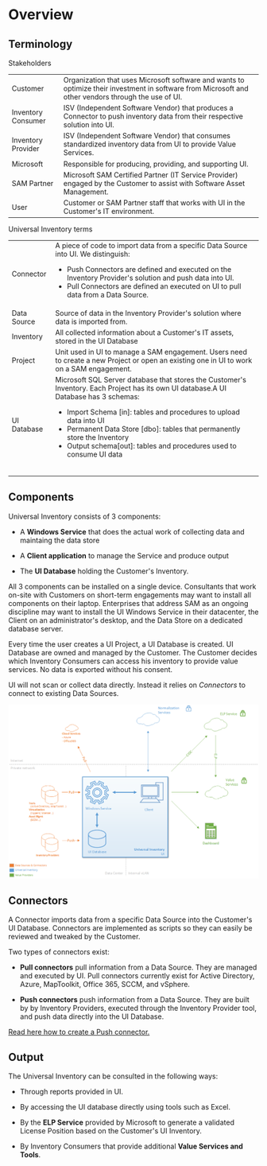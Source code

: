 # Overview

## Terminology

​​Stakeholders​

|                    |                                                                                                                                                      |
|--------------------|------------------------------------------------------------------------------------------------------------------------------------------------------|
| Customer​           | Organization that uses Microsoft software and wants to optimize their investment in software from Microsoft and other vendors through the use of UI. |
| Inventory Consumer​ | ​​​ISV (Independent Software Vendor) that produces a Connector to push inventory data from their respective solution into UI.                           |
| Inventory Provider​​​​​​ | ​​ISV (Independent Software Vendor) that consumes standardized inventory data from UI to provide Value Services.​​​​​​                                       |
| Microsoft​          | ​Responsible for producing, providing, and supporting UI.                                                                                             |
| ​SAM Partner        | ​Microsoft SAM Certified Partner (IT Service Provider) engaged by the Customer to assist with Software Asset Management.                              |
| ​User               | ​Customer or SAM Partner staff that works with UI in the Customer's IT environment.                                                                   |

Universal Inventory terms​​

|             |                                                                                                                                                                                                                                                                                                                                               |
|-------------|-----------------------------------------------------------------------------------------------------------------------------------------------------------------------------------------------------------------------------------------------------------------------------------------------------------------------------------------------|
| Connector​   | A piece of code to import data from a specific Data Source into UI. We distinguish: <ul><li>Push Connectors are defined and executed on the Inventory Provider's solution and push data into UI.</li><li>Pull Connectors are defined an executed on UI to pull data from a Data Source.​</li></ul>                                                                         |
| Data Source​ | Source of data in the Inventory Provider's solution where data is imported from.                                                                                                                                                                                                                                                              |
| Inventory​   | All collected information about a Customer's IT assets, stored in the UI Database                                                                                                                                                                                                                                                             |
| Project     | Unit used in UI to manage a SAM engagement. Users need to create a new Project or open an existing one in UI to work on a SAM engagement.                                                                                                                                                                                                     |
| UI Database | Microsoft SQL Server database that stores the Customer's Inventory. Each Project has its own UI database.A UI Database has 3 schemas:<ul><li>Import Schema [in]: tables and procedures to upload data into UI</li><li>Permanent Data Store [dbo]: tables that permanently store the Inventory</li><li>Output schema[out]: tables and procedures used to consume UI data</li></ul>​ |

## Components

Universal Inventory consists of 3 components:

- A **Windows Service** that does the actual work of collecting data and maintaing the data store

- A **Client application** to manage the Service and produce output

- The **UI Database** holding the Customer's Inventory.

All 3 components can be installed on a single device. Consultants that work on-site with Customers on short-term engagements may want to install all components on their laptop. Enterprises that address SAM as an ongoing discipline may want to install the UI Windows Service in their datacenter, the Client on an administrator's desktop, and the Data Store on a dedicated database server.

Every time the user creates a UI Project, a UI Database is created. UI Database are owned and managed by the Customer. The Customer decides which Inventory Consumers can access his inventory to provide value services. No data is exported without his consent.

UI will not scan or collect data directly. Instead it relies on *Connectors* to connect to existing Data Sources.

![UI Overview ](media/I-AM_UI_Overview.png)

## Connectors

A Connector imports data from a specific Data Source into the Customer's UI Database. Connectors are implemented as scripts so they can easily be reviewed and tweaked by the Customer.

Two types of connectors exist:

- **Pull connectors** pull information from a Data Source. They are managed and executed by UI. Pull connectors currently exist for Active Directory, Azure, MapToolkit, Office 365, SCCM, and vSphere.

- **Push connectors** push information from a Data Source. They are built by by Inventory Providers, executed through the Inventory Provider tool, and push data directly into the UI Database.

[Read here how to create a Push connector.](Push_Connectors.md)

## Output

The Universal Inventory can be consulted in the following ways:

- Through reports provided in UI.

- By accessing the UI database directly using tools such as Excel.

- By the **ELP Service** provided by Microsoft to generate a validated License Position based on the Customer's UI Inventory.

- By Inventory Consumers that provide additional **Value Services and Tools**.

